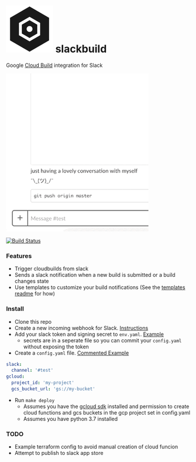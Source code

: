 # ![](images/icon.svg) slackbuild
Google [Cloud Build](https://cloud.google.com/cloud-build/) integration for Slack

![slack notifications from cloud build](images/demo.gif)

[![Build Status](https://travis-ci.org/mmercedes/slackbuild.svg?branch=master)](https://travis-ci.org/mmercedes/slackbuild)

### Features

- Trigger cloudbuilds from slack
- Sends a slack notification when a new build is submitted or a build changes state
- Use templates to customize your build notifications (See the [templates readme](./templates/) for how)

### Install

- Clone this repo
- Create a new incoming webhook for Slack.  [Instructions](https://api.slack.com/incoming-webhooks)
- Add your slack token and signing secret to `env.yaml`.  [Example](./env.example.yaml)
  * secrets are in a seperate file so you can commit your `config.yaml` without exposing the token
- Create a `config.yaml` file.  [Commented Example](./config.example.yaml)
```yaml
slack:
  channel: '#test'
gcloud:
  project_id: 'my-project'
  gcs_bucket_url: 'gs://my-bucket'
```
- Run `make deploy`
  * Assumes you have the [gcloud sdk](https://cloud.google.com/sdk/install) installed and permission to create cloud functions and gcs buckets in the gcp project set in config.yaml
  * Assumes you have python 3.7 installed

### TODO

- Example terraform config to avoid manual creation of cloud funcion
- Attempt to publish to slack app store

